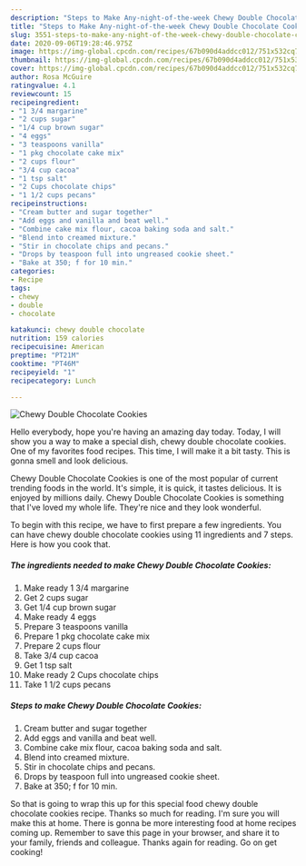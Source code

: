 ```yaml
---
description: "Steps to Make Any-night-of-the-week Chewy Double Chocolate Cookies"
title: "Steps to Make Any-night-of-the-week Chewy Double Chocolate Cookies"
slug: 3551-steps-to-make-any-night-of-the-week-chewy-double-chocolate-cookies
date: 2020-09-06T19:28:46.975Z
image: https://img-global.cpcdn.com/recipes/67b090d4addcc012/751x532cq70/chewy-double-chocolate-cookies-recipe-main-photo.jpg
thumbnail: https://img-global.cpcdn.com/recipes/67b090d4addcc012/751x532cq70/chewy-double-chocolate-cookies-recipe-main-photo.jpg
cover: https://img-global.cpcdn.com/recipes/67b090d4addcc012/751x532cq70/chewy-double-chocolate-cookies-recipe-main-photo.jpg
author: Rosa McGuire
ratingvalue: 4.1
reviewcount: 15
recipeingredient:
- "1 3/4 margarine"
- "2 cups sugar"
- "1/4 cup brown sugar"
- "4 eggs"
- "3 teaspoons vanilla"
- "1 pkg chocolate cake mix"
- "2 cups flour"
- "3/4 cup cacoa"
- "1 tsp salt"
- "2 Cups chocolate chips"
- "1 1/2 cups pecans"
recipeinstructions:
- "Cream butter and sugar together"
- "Add eggs and vanilla and beat well."
- "Combine cake mix flour, cacoa baking soda and salt."
- "Blend into creamed mixture."
- "Stir in chocolate chips and pecans."
- "Drops by teaspoon full into ungreased cookie sheet."
- "Bake at 350; f for 10 min."
categories:
- Recipe
tags:
- chewy
- double
- chocolate

katakunci: chewy double chocolate 
nutrition: 159 calories
recipecuisine: American
preptime: "PT21M"
cooktime: "PT46M"
recipeyield: "1"
recipecategory: Lunch

---
```



![Chewy Double Chocolate Cookies](https://img-global.cpcdn.com/recipes/67b090d4addcc012/751x532cq70/chewy-double-chocolate-cookies-recipe-main-photo.jpg)

Hello everybody, hope you're having an amazing day today. Today, I will show you a way to make a special dish, chewy double chocolate cookies. One of my favorites food recipes. This time, I will make it a bit tasty. This is gonna smell and look delicious.

Chewy Double Chocolate Cookies is one of the most popular of current trending foods in the world. It's simple, it is quick, it tastes delicious. It is enjoyed by millions daily. Chewy Double Chocolate Cookies is something that I've loved my whole life. They're nice and they look wonderful.




To begin with this recipe, we have to first prepare a few ingredients. You can have chewy double chocolate cookies using 11 ingredients and 7 steps. Here is how you cook that.

<!--inarticleads1-->

##### The ingredients needed to make Chewy Double Chocolate Cookies:

1. Make ready 1 3/4 margarine
1. Get 2 cups sugar
1. Get 1/4 cup brown sugar
1. Make ready 4 eggs
1. Prepare 3 teaspoons vanilla
1. Prepare 1 pkg chocolate cake mix
1. Prepare 2 cups flour
1. Take 3/4 cup cacoa
1. Get 1 tsp salt
1. Make ready 2 Cups chocolate chips
1. Take 1 1/2 cups pecans




<!--inarticleads2-->

##### Steps to make Chewy Double Chocolate Cookies:

1. Cream butter and sugar together
1. Add eggs and vanilla and beat well.
1. Combine cake mix flour, cacoa baking soda and salt.
1. Blend into creamed mixture.
1. Stir in chocolate chips and pecans.
1. Drops by teaspoon full into ungreased cookie sheet.
1. Bake at 350; f for 10 min.




So that is going to wrap this up for this special food chewy double chocolate cookies recipe. Thanks so much for reading. I'm sure you will make this at home. There is gonna be more interesting food at home recipes coming up. Remember to save this page in your browser, and share it to your family, friends and colleague. Thanks again for reading. Go on get cooking!
